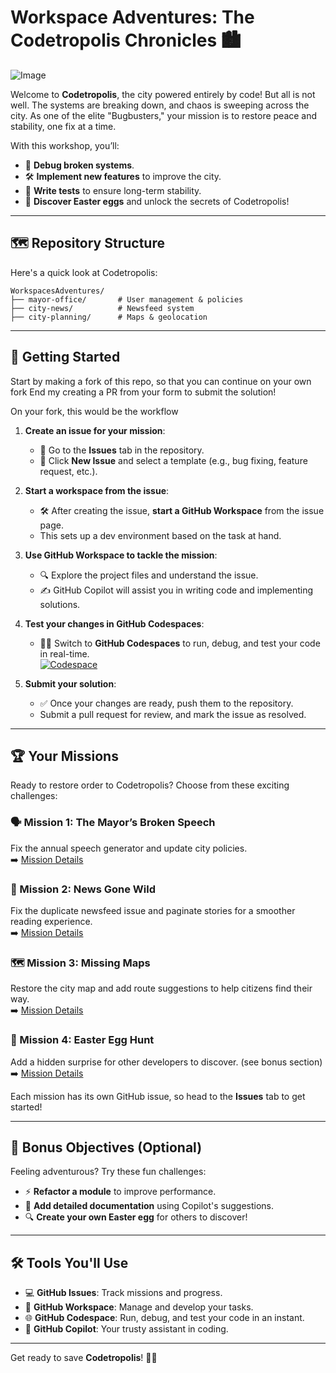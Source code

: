 ﻿# Workspace Adventures: The Codetropolis Chronicles 🏙️

![Image](https://github.com/user-attachments/assets/93d417a9-0fc3-4e25-b7c2-249918413449)

Welcome to **Codetropolis**, the city powered entirely by code! But all is not well. The systems are breaking down, and chaos is sweeping across the city. As one of the elite "Bugbusters," your mission is to restore peace and stability, one fix at a time.

With this workshop, you’ll:

-   🐞 **Debug broken systems**.
-   🛠️ **Implement new features** to improve the city.
-   🧪 **Write tests** to ensure long-term stability.
-   🎉 **Discover Easter eggs** and unlock the secrets of Codetropolis!


----------

## 🗺️ Repository Structure

Here's a quick look at Codetropolis:

```plaintext
WorkspacesAdventures/
├── mayor-office/       # User management & policies
├── city-news/          # Newsfeed system
├── city-planning/      # Maps & geolocation
```

----------

## 🚀 Getting Started

Start by making a fork of this repo, so that you can continue on your own fork
End my creating a PR from your form to submit the solution!

On your fork, this would be the workflow

1.  **Create an issue for your mission**:
    -   🧭 Go to the **Issues** tab in the repository.
    -   📝 Click **New Issue** and select a template (e.g., bug fixing, feature request, etc.).

2.  **Start a workspace from the issue**:
    -   🛠️ After creating the issue, **start a GitHub Workspace** from the issue page.
    -   This sets up a dev environment based on the task at hand.

3.  **Use GitHub Workspace to tackle the mission**:
    -   🔍 Explore the project files and understand the issue.
    -   ✍️ GitHub Copilot will assist you in writing code and implementing solutions.

4.  **Test your changes in GitHub Codespaces**:
    -   🧑‍💻 Switch to **GitHub Codespaces** to run, debug, and test your code in real-time.  
[![Codespace](https://img.shields.io/static/v1?style=for-the-badge&label=Test+In+Codespace&message=Open&color=brightgreen&logo=github)](https://github.com/codespaces/new?hide_repo_select=true&skip_quickstart=true)

5.  **Submit your solution**:
    -   ✅ Once your changes are ready, push them to the repository.
    -   Submit a pull request for review, and mark the issue as resolved.

----------

## 🏆 Your Missions

Ready to restore order to Codetropolis? Choose from these exciting challenges:

### 🗣️ Mission 1: The Mayor’s Broken Speech

Fix the annual speech generator and update city policies.  
➡️ [Mission Details](https://github.com/galadril/WorkspacesAdventures/blob/main/mayor-office/broken_system.md)

### 📰 Mission 2: News Gone Wild

Fix the duplicate newsfeed issue and paginate stories for a smoother reading experience.  
➡️ [Mission Details](https://github.com/galadril/WorkspacesAdventures/blob/main/city-news/news-pagination.md)

### 🗺️ Mission 3: Missing Maps

Restore the city map and add route suggestions to help citizens find their way.  
➡️ [Mission Details](https://github.com/galadril/WorkspacesAdventures/blob/main/city-planning/missing_maps.md)

### 🎉 Mission 4: Easter Egg Hunt

Add a hidden surprise for other developers to discover.  (see bonus section)  
➡️ [Mission Details](https://github.com/galadril/WorkspacesAdventures/blob/main/city-planning/missing_maps.md)

Each mission has its own GitHub issue, so head to the **Issues** tab to get started!

----------

## 🌟 Bonus Objectives (Optional)

Feeling adventurous? Try these fun challenges:

-   ⚡ **Refactor a module** to improve performance.
-   📝 **Add detailed documentation** using Copilot's suggestions.
-   🔍 **Create your own Easter egg** for others to discover!

----------

## 🛠 Tools You'll Use

-   💻 **GitHub Issues**: Track missions and progress.
-   🔧 **GitHub Workspace**: Manage and develop your tasks.
-   🌐 **GitHub Codespace**: Run, debug, and test your code in an instant.
-   🤖 **GitHub Copilot**: Your trusty assistant in coding.

----------

Get ready to save **Codetropolis**! 🚀🎉

